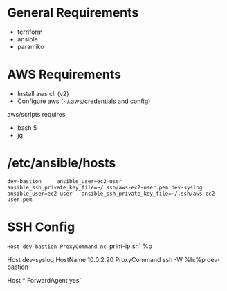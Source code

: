 # General Requirements

* terriform 
* ansible 
* paramiko

# AWS Requirements

* Install aws cli (v2)
* Configure aws (~/.aws/credentials and config)

aws/scripts requires

* bash 5
* jq

# /etc/ansible/hosts

`dev-bastion     ansible_user=ec2-user   ansible_ssh_private_key_file=~/.ssh/aws-ec2-user.pem
dev-syslog      ansible_user=ec2-user   ansible_ssh_private_key_file=~/.ssh/aws-ec2-user.pem`

# SSH Config

`Host dev-bastion
   ProxyCommand nc `print-ip.sh` %p

Host dev-syslog
   HostName 10.0.2.20
   ProxyCommand ssh -W %h:%p dev-bastion

Host *
   ForwardAgent yes`
